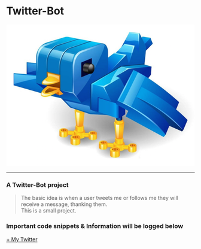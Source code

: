 # Twitter-Bot

!["Twitter Bot Logo"](./Media/twitter_bird_robot.png)

---
### A Twitter-Bot project
> The basic idea is when a user tweets me or follows me they will receive a message, thanking them.  
> This is a small project.

### Important code snippets & Information will be logged below
[+ My Twitter](https://twitter.com/shane_creedon)
